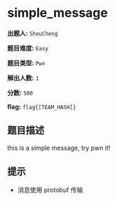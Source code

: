 
# simple_message

**出题人:** `ShouCheng`

**题目难度:** `Easy`

**题目类型:** `Pwn`

**解出人数:** `1`

**分数:** `500`

**flag:** `flag{[TEAM_HASH]}`

## 题目描述

this is a simple message, try pwn it!


## 提示

- 消息使用 protobuf 传输

            